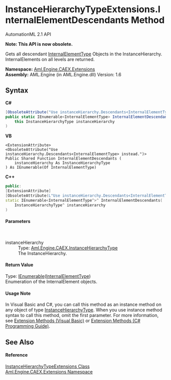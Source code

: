 # InstanceHierarchyTypeExtensions.InternalElementDescendants Method 
AutomationML 2.1 API 

**Note: This API is now obsolete.**

Gets all descendant <a href="T_Aml_Engine_CAEX_InternalElementType">InternalElementType</a> Objects in the InstanceHierarchy. InternalElements on all levels are returned.

**Namespace:**&nbsp;<a href="N_Aml_Engine_CAEX_Extensions">Aml.Engine.CAEX.Extensions</a><br />**Assembly:**&nbsp;AML.Engine (in AML.Engine.dll) Version: 1.6

## Syntax

**C#**<br />
``` C#
[ObsoleteAttribute("Use instanceHierarchy.Descendants<InternalElementType> instead.")]
public static IEnumerable<InternalElementType> InternalElementDescendants(
	this InstanceHierarchyType instanceHierarchy
)
```

**VB**<br />
``` VB
<ExtensionAttribute>
<ObsoleteAttribute("Use instanceHierarchy.Descendants<InternalElementType> instead.")>
Public Shared Function InternalElementDescendants ( 
	instanceHierarchy As InstanceHierarchyType
) As IEnumerable(Of InternalElementType)
```

**C++**<br />
``` C++
public:
[ExtensionAttribute]
[ObsoleteAttribute(L"Use instanceHierarchy.Descendants<InternalElementType> instead.")]
static IEnumerable<InternalElementType^>^ InternalElementDescendants(
	InstanceHierarchyType^ instanceHierarchy
)
```


#### Parameters
&nbsp;<dl><dt>instanceHierarchy</dt><dd>Type: <a href="T_Aml_Engine_CAEX_InstanceHierarchyType">Aml.Engine.CAEX.InstanceHierarchyType</a><br />The InstanceHierarchy.</dd></dl>

#### Return Value
Type: <a href="https://docs.microsoft.com/dotnet/api/system.collections.generic.ienumerable-1" target="_parent" rel="noopener noreferrer">IEnumerable</a>(<a href="T_Aml_Engine_CAEX_InternalElementType">InternalElementType</a>)<br />Enumeration of the InternalElement objects.

#### Usage Note
In Visual Basic and C#, you can call this method as an instance method on any object of type <a href="T_Aml_Engine_CAEX_InstanceHierarchyType">InstanceHierarchyType</a>. When you use instance method syntax to call this method, omit the first parameter. For more information, see <a href="https://docs.microsoft.com/dotnet/visual-basic/programming-guide/language-features/procedures/extension-methods" target="_blank" rel="noopener noreferrer">Extension Methods (Visual Basic)</a> or <a href="https://docs.microsoft.com/dotnet/csharp/programming-guide/classes-and-structs/extension-methods" target="_blank" rel="noopener noreferrer">Extension Methods (C# Programming Guide)</a>.

## See Also


#### Reference
<a href="T_Aml_Engine_CAEX_Extensions_InstanceHierarchyTypeExtensions">InstanceHierarchyTypeExtensions Class</a><br /><a href="N_Aml_Engine_CAEX_Extensions">Aml.Engine.CAEX.Extensions Namespace</a><br />